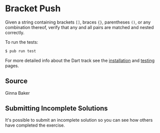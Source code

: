 # Bracket Push

Given a string containing brackets `[]`, braces `{}`, parentheses `()`,
or any combination thereof, verify that any and all pairs are matched
and nested correctly.


To run the tests:

```sh
$ pub run test
```

For more detailed info about the Dart track see the [installation](http://exercism.io/languages/dart/installation) and [testing](http://exercism.io/languages/dart/tests) pages.

## Source

Ginna Baker

## Submitting Incomplete Solutions
It's possible to submit an incomplete solution so you can see how others have completed the exercise.
